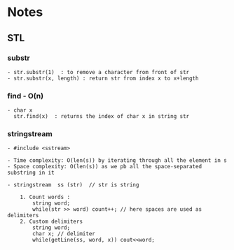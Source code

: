 # Notes

## STL

### substr
	- str.substr(1)  : to remove a character from front of str
    - str.substr(x, length) : return str from index x to x+length

### find - O(n)
	- char x
      str.find(x)  : returns the index of char x in string str
    
    

### stringstream 
    - #include <sstream>

    - Time complexity: O(len(s)) by iterating through all the element in s
    - Space complexity: O(len(s)) as we pb all the space-separated substring in it

    - stringstream  ss (str)  // str is string

        1. Count words :
            string word; 
            while(str >> word) count++; // here spaces are used as delimiters
        2. Custom delimiters
            string word;
            char x; // delimiter
            while(getLine(ss, word, x)) cout<<word;  
	  	
